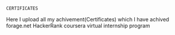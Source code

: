                                                                        CERTIFICATES
Here I upload all my achivement(Certificates) which I have achived
forage.net
HackerRank
coursera
virtual internship program
